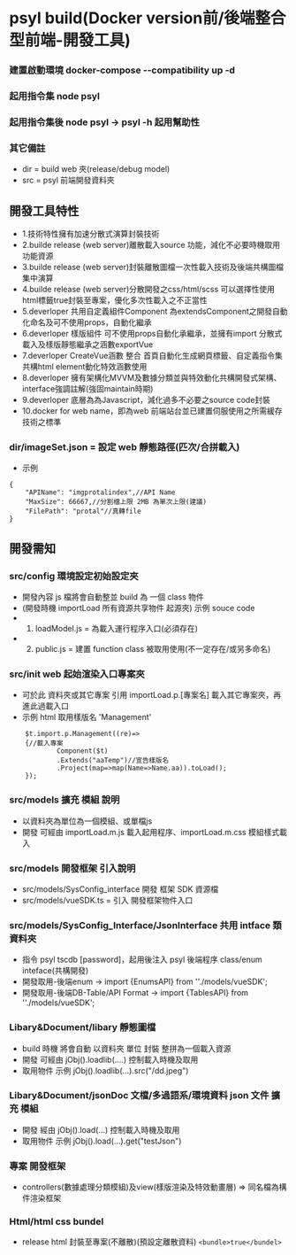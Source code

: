 # psyl build(Docker version前/後端整合型前端-開發工具)
### 建置啟動環境  docker-compose --compatibility up -d
### 起用指令集 node psyl
### 起用指令集後 node psyl -> psyl -h 起用幫助性
### 其它備註
- dir = build web 夾(release/debug model)
- src = psyl 前端開發資料夾

## 開發工具特性
- 1.技術特性擁有加速分散式演算封裝技術
- 2.builde release (web server)離散載入source 功能，減化不必要時機取用功能資源
- 3.builde release (web server)封裝離散圖檔一次性載入技術及後端共構圖檔集中演算
- 4.builde release (web server)分散開發之css/html/scss 可以選擇性使用html標籤<builde>true</build>封裝至專案，優化多次性載入之不正當性
- 5.deverloper 共用自定義組件Component 為extendsComponent之開發自動化命名及可不使用props，自動化繼承
- 6.deverloper 樣版組件 可不使用props自動化承繼承，並擁有import 分散式載入及樣版靜態繼承之涵數exportVue
- 7.deverloper CreateVue涵數 整合 首頁自動化生成網頁標籤、自定義指令集共構html element動化特效涵數使用
- 8.deverloper 擁有架構化MVVM及數據分類並與特效動化共構開發式架構、interface強調註解(強固maintain時期)
- 9.deverloper 底層為為Javascript，減化過多不必要之source code封裝
- 10.docker for web name，即為web 前端站台並已建置伺服使用之所需緩存技術之標準

### dir/imageSet.json = 設定 web 靜態路徑(匹次/合拼載入)
- 示例
``` 
{
    "APIName": "imgprotalindex",//API Name
    "MaxSize": 66667,//分割檔上限 2MB 為單次上限(建議)
    "FilePath": "protal"//真轉file
}
```
## 開發需知
### src/config 環境設定初始設定夾
- 開發內容 js 檔將會自動整並 build 為 一個 class 物件
- (開發時機 importLoad 所有資源共享物件 起源夾)
示例 souce code
- 1. loadModel.js = 為載入運行程序入口(必須存在)
- 2. public.js = 建置 function class 被取用使用(不一定存在/或另多命名)

### src/init web 起始渲染入口專案夾
- 可於此 資料夾或其它專案 引用 importLoad.p.[專案名] 載入其它專案夾，再進此過載入口
- 示例 html 取用樣版名 'Management'
```
    $t.import.p.Management((re)=>
    {//載入專案
            Component($t)
            .Extends("aaTemp")//宣告樣版名
            .Project(map=>map(Name=>Name.aa)).toLoad();
    });
```
### src/models 擴充 模組 說明
- 以資料夾為單位為一個模組、或單檔js
- 開發 可經由 importLoad.m.js 載入起用程序、importLoad.m.css 模組樣式載入

### src/models 開發框架 引入說明
- src/models/SysConfig_interface 開發 框架 SDK 資源檔
- src/models/vueSDK.ts = 引入 開發框架物件入口

### src/models/SysConfig_Interface/JsonInterface 共用 intface 類 資料夾
- 指令 psyl tscdb [password]，起用後注入 psyl 後端程序 class/enum inteface(共構開發)
- 開發取用-後端enum                ->  import {EnumsAPI} from ''./models/vueSDK';
- 開發取用-後端DB-Table/API Format ->  import {TablesAPI} from ''./models/vueSDK';

### Libary&Document/libary 靜態圖檔
- build 時機 將會自動 以資料夾 單位 封裝 整拼為一個載入資源
- 開發 可經由 jObj().loadlib(....) 控制載入時機及取用
- 取用物件 示例 jObj().loadlib(...).src("/dd.jpeg")

### Libary&Document/jsonDoc 文檔/多過語系/環境資料 json 文件 擴充 模組
- 開發  經由 jObj().load(...) 控制載入時機及取用
- 取用物件 示例 jObj().load(...).get("testJson")

### 專案 開發框架
- controllers(數據處理分類模組)及view(樣版渲染及特效動畫層) => 同名檔為構件渲染框架

### Html/html css bundel
- release html 封裝至專案(不離散)(預設定離散資料)
```<bundle>true</bundel>```